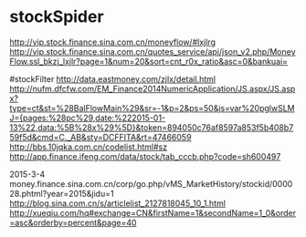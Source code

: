 # stockSpider
http://vip.stock.finance.sina.com.cn/moneyflow/#lxjlrg
http://vip.stock.finance.sina.com.cn/quotes_service/api/json_v2.php/MoneyFlow.ssl_bkzj_lxjlr?page=1&num=20&sort=cnt_r0x_ratio&asc=0&bankuai=

#stockFilter 
http://data.eastmoney.com/zjlx/detail.html
http://nufm.dfcfw.com/EM_Finance2014NumericApplication/JS.aspx/JS.aspx?type=ct&st=%28BalFlowMain%29&sr=-1&p=2&ps=50&js=var%20pglwSLMJ={pages:%28pc%29,date:%222015-01-13%22,data:%5B%28x%29%5D}&token=894050c76af8597a853f5b408b759f5d&cmd=C._AB&sty=DCFFITA&rt=47466059
http://bbs.10jqka.com.cn/codelist.html#sz
http://app.finance.ifeng.com/data/stock/tab_cccb.php?code=sh600497


2015-3-4
money.finance.sina.com.cn/corp/go.php/vMS_MarketHistory/stockid/000028.phtml?year=2015&jidu=1
http://blog.sina.com.cn/s/articlelist_2127818045_10_1.html
http://xueqiu.com/hq#exchange=CN&firstName=1&secondName=1_0&order=asc&orderby=percent&page=40
